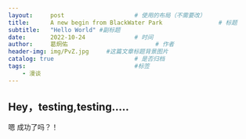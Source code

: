 ```yaml
---
layout:     post   				    # 使用的布局（不需要改）
title:      A new begin from BlackWater Park 				# 标题 
subtitle:   "Hello World" #副标题
date:       2022-10-24 				# 时间
author:     葛炯佑 						# 作者
header-img: img/PvZ.jpg 	#这篇文章标题背景图片
catalog: true 						# 是否归档
tags:								#标签
    - 漫谈
---
```


## Hey，testing,testing.....
嗯
成功了吗？！


